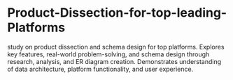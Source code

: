 # Product-Dissection-for-top-leading-Platforms
study on product dissection and schema design for top platforms. Explores key features, real-world problem-solving, and schema design through research, analysis, and ER diagram creation. Demonstrates understanding of data architecture, platform functionality, and user experience.
